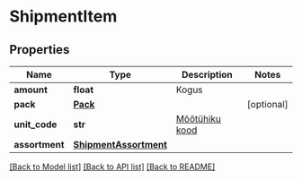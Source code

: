 # ShipmentItem

## Properties
Name | Type | Description | Notes
------------ | ------------- | ------------- | -------------
**amount** | **float** | Kogus | 
**pack** | [**Pack**](Pack.md) |  | [optional] 
**unit_code** | **str** | [Mõõtühiku kood](#operation/MeasurementUnits_List) | 
**assortment** | [**ShipmentAssortment**](ShipmentAssortment.md) |  | 

[[Back to Model list]](../README.md#documentation-for-models) [[Back to API list]](../README.md#documentation-for-api-endpoints) [[Back to README]](../README.md)


